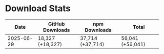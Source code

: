 # Download Stats

| Date       | GitHub Downloads | npm Downloads    | Total            |
| ---------- | ---------------- | ---------------- | ---------------- |
| 2025-06-29 | 18,327 (+18,327) | 37,714 (+37,714) | 56,041 (+56,041) |

